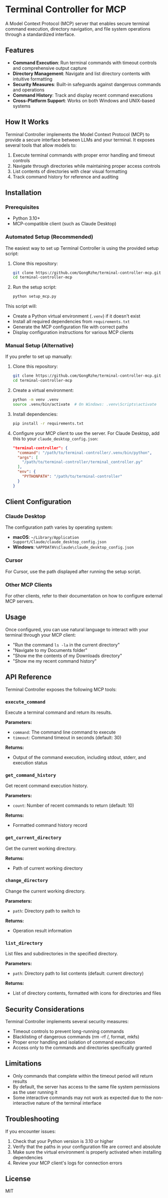 # Terminal Controller for MCP

A Model Context Protocol (MCP) server that enables secure terminal command execution, directory navigation, and file system operations through a standardized interface.

## Features

- **Command Execution**: Run terminal commands with timeout controls and comprehensive output capture
- **Directory Management**: Navigate and list directory contents with intuitive formatting
- **Security Measures**: Built-in safeguards against dangerous commands and operations
- **Command History**: Track and display recent command executions
- **Cross-Platform Support**: Works on both Windows and UNIX-based systems

## How It Works

Terminal Controller implements the Model Context Protocol (MCP) to provide a secure interface between LLMs and your terminal. It exposes several tools that allow models to:

1. Execute terminal commands with proper error handling and timeout controls
2. Navigate through directories while maintaining proper access controls
3. List contents of directories with clear visual formatting
4. Track command history for reference and auditing

## Installation

### Prerequisites

- Python 3.10+
- MCP-compatible client (such as Claude Desktop)

### Automated Setup (Recommended)

The easiest way to set up Terminal Controller is using the provided setup script:

1. Clone this repository:
   ```bash
   git clone https://github.com/GongRzhe/terminal-controller-mcp.git
   cd terminal-controller-mcp
   ```

2. Run the setup script:
   ```bash
   python setup_mcp.py
   ```

This script will:
- Create a Python virtual environment (`.venv`) if it doesn't exist
- Install all required dependencies from `requirements.txt`
- Generate the MCP configuration file with correct paths
- Display configuration instructions for various MCP clients

### Manual Setup (Alternative)

If you prefer to set up manually:

1. Clone this repository:
   ```bash
   git clone https://github.com/GongRzhe/terminal-controller-mcp.git
   cd terminal-controller-mcp
   ```

2. Create a virtual environment:
   ```bash
   python -m venv .venv
   source .venv/bin/activate  # On Windows: .venv\Scripts\activate
   ```

3. Install dependencies:
   ```bash
   pip install -r requirements.txt
   ```

4. Configure your MCP client to use the server. For Claude Desktop, add this to your `claude_desktop_config.json`:
   ```json
   "terminal-controller": {
     "command": "/path/to/terminal-controller/.venv/bin/python",
     "args": [
       "/path/to/terminal-controller/terminal_controller.py"
     ],
     "env": {
       "PYTHONPATH": "/path/to/terminal-controller"
     }
   }
   ```

## Client Configuration

### Claude Desktop

The configuration path varies by operating system:
- **macOS**: `~/Library/Application Support/Claude/claude_desktop_config.json`
- **Windows**: `%APPDATA%\Claude\claude_desktop_config.json`

### Cursor

For Cursor, use the path displayed after running the setup script.

### Other MCP Clients

For other clients, refer to their documentation on how to configure external MCP servers.

## Usage

Once configured, you can use natural language to interact with your terminal through your MCP client:

- "Run the command `ls -la` in the current directory"
- "Navigate to my Documents folder"
- "Show me the contents of my Downloads directory"
- "Show me my recent command history"

## API Reference

Terminal Controller exposes the following MCP tools:

### `execute_command`

Execute a terminal command and return its results.

**Parameters:**
- `command`: The command line command to execute
- `timeout`: Command timeout in seconds (default: 30)

**Returns:**
- Output of the command execution, including stdout, stderr, and execution status

### `get_command_history`

Get recent command execution history.

**Parameters:**
- `count`: Number of recent commands to return (default: 10)

**Returns:**
- Formatted command history record

### `get_current_directory`

Get the current working directory.

**Returns:**
- Path of current working directory

### `change_directory`

Change the current working directory.

**Parameters:**
- `path`: Directory path to switch to

**Returns:**
- Operation result information

### `list_directory`

List files and subdirectories in the specified directory.

**Parameters:**
- `path`: Directory path to list contents (default: current directory)

**Returns:**
- List of directory contents, formatted with icons for directories and files

## Security Considerations

Terminal Controller implements several security measures:

- Timeout controls to prevent long-running commands
- Blacklisting of dangerous commands (rm -rf /, format, mkfs)
- Proper error handling and isolation of command execution
- Access only to the commands and directories specifically granted

## Limitations

- Only commands that complete within the timeout period will return results
- By default, the server has access to the same file system permissions as the user running it
- Some interactive commands may not work as expected due to the non-interactive nature of the terminal interface

## Troubleshooting

If you encounter issues:

1. Check that your Python version is 3.10 or higher
2. Verify that the paths in your configuration file are correct and absolute
3. Make sure the virtual environment is properly activated when installing dependencies
4. Review your MCP client's logs for connection errors

## License

MIT

